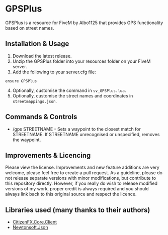 # GPSPlus
GPSPlus is a resource for FiveM by Albo1125 that provides GPS functionality based on street names.

## Installation & Usage
1. Download the latest release.
2. Unzip the GPSPlus folder into your resources folder on your FiveM server.
3. Add the following to your server.cfg file:
```text
ensure GPSPlus
```
4. Optionally, customise the command in `sv_GPSPlus.lua`.
5. Optionally, customise the street names and coordinates in `streetmappings.json`.

## Commands & Controls
* /gps STREETNAME - Sets a waypoint to the closest match for STREETNAME. If STREETNAME unrecognised or unspecified, removes the waypoint.

## Improvements & Licencing
Please view the license. Improvements and new feature additions are very welcome, please feel free to create a pull request. As a guideline, please do not release separate versions with minor modifications, but contribute to this repository directly. However, if you really do wish to release modified versions of my work, proper credit is always required and you should always link back to this original source and respect the licence.

## Libraries used (many thanks to their authors)
* [CitizenFX.Core.Client](https://www.nuget.org/packages/CitizenFX.Core.Client)
* [Newtonsoft.Json](https://www.nuget.org/packages/newtonsoft.json/12.0.2)
